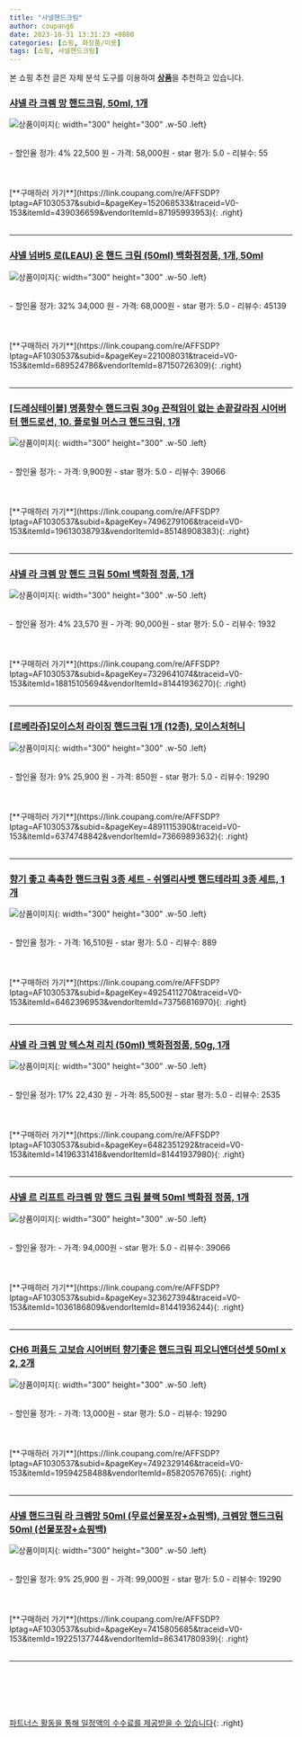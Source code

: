 ```yaml
---
title: "샤넬핸드크림"
author: coupang6
date: 2023-10-31 13:31:23 +0800
categories: [쇼핑, 화장품/미용]
tags: [쇼핑, 샤넬핸드크림]
---
```


본 쇼핑 추천 글은 자체 분석 도구를 이용하여 [**상품**](https://link.coupang.com/a/bao1ui)을 추천하고 있습니다.

### [샤넬 라 크렘 망 핸드크림, 50ml, 1개](https://link.coupang.com/re/AFFSDP?lptag=AF1030537&subid=&pageKey=152068533&traceid=V0-153&itemId=439036659&vendorItemId=87195993953)

![상품이미지](https://thumbnail10.coupangcdn.com/thumbnails/remote/230x230ex/image/vendor_inventory/5c93/1c9fce86f1ccf7ecf77fb9e43382dbe6b7bf389e8609971ed6848dbd40fd.jpg){: width="300" height="300" .w-50 .left}


<br>
- 할인율 정가: 4%  22,500   원
- 가격: 58,000원
- star 평가: 5.0
- 리뷰수: 55
<br>
<br>
<br>
<br>
[**구매하러 가기**](https://link.coupang.com/re/AFFSDP?lptag=AF1030537&subid=&pageKey=152068533&traceid=V0-153&itemId=439036659&vendorItemId=87195993953){: .right}
<br>
<br>

---

### [샤넬 넘버5 로(LEAU) 온 핸드 크림 (50ml) 백화점정품, 1개, 50ml](https://link.coupang.com/re/AFFSDP?lptag=AF1030537&subid=&pageKey=221008031&traceid=V0-153&itemId=689524786&vendorItemId=87150726309)

![상품이미지](https://thumbnail8.coupangcdn.com/thumbnails/remote/230x230ex/image/vendor_inventory/a5d2/c0f1f07da1e819c91901b0721a62522668b56f81c8922cd5270868b6d348.jpg){: width="300" height="300" .w-50 .left}


<br>
- 할인율 정가: 32%  34,000   원
- 가격: 68,000원
- star 평가: 5.0
- 리뷰수: 45139
<br>
<br>
<br>
<br>
[**구매하러 가기**](https://link.coupang.com/re/AFFSDP?lptag=AF1030537&subid=&pageKey=221008031&traceid=V0-153&itemId=689524786&vendorItemId=87150726309){: .right}
<br>
<br>

---

### [[드레싱테이블] 명품향수 핸드크림 30g 끈적임이 없는 손끝갈라짐 시어버터 핸드로션, 10. 플로럴 머스크 핸드크림, 1개](https://link.coupang.com/re/AFFSDP?lptag=AF1030537&subid=&pageKey=7496279106&traceid=V0-153&itemId=19613038793&vendorItemId=85148908383)

![상품이미지](https://thumbnail9.coupangcdn.com/thumbnails/remote/230x230ex/image/vendor_inventory/8c67/9097c2b7c491ee3ce68f868f35cf8fdbdd5372be1209c5529fdfbfb3df01.jpeg){: width="300" height="300" .w-50 .left}


<br>
- 할인율 정가: 
- 가격: 9,900원
- star 평가: 5.0
- 리뷰수: 39066
<br>
<br>
<br>
<br>
[**구매하러 가기**](https://link.coupang.com/re/AFFSDP?lptag=AF1030537&subid=&pageKey=7496279106&traceid=V0-153&itemId=19613038793&vendorItemId=85148908383){: .right}
<br>
<br>

---

### [샤넬 라 크렘 망 핸드 크림 50ml 백화점 정품, 1개](https://link.coupang.com/re/AFFSDP?lptag=AF1030537&subid=&pageKey=7329641074&traceid=V0-153&itemId=18815105694&vendorItemId=81441936270)

![상품이미지](https://thumbnail10.coupangcdn.com/thumbnails/remote/230x230ex/image/vendor_inventory/089c/542581a021ba3787c45b7d87ce066e24855cffe3d1f8b1436e997581da3a.jpg){: width="300" height="300" .w-50 .left}


<br>
- 할인율 정가: 4%  23,570   원
- 가격: 90,000원
- star 평가: 5.0
- 리뷰수: 1932
<br>
<br>
<br>
<br>
[**구매하러 가기**](https://link.coupang.com/re/AFFSDP?lptag=AF1030537&subid=&pageKey=7329641074&traceid=V0-153&itemId=18815105694&vendorItemId=81441936270){: .right}
<br>
<br>

---

### [[르베라쥬]모이스처 라이징 핸드크림 1개 (12종), 모이스처허니](https://link.coupang.com/re/AFFSDP?lptag=AF1030537&subid=&pageKey=4891115390&traceid=V0-153&itemId=6374748842&vendorItemId=73669893632)

![상품이미지](https://thumbnail6.coupangcdn.com/thumbnails/remote/230x230ex/image/vendor_inventory/6d52/21e1b1bc79c33121fb97f70ad8e45bbc697d2be518d3de38ebe210157613.jpeg){: width="300" height="300" .w-50 .left}


<br>
- 할인율 정가: 9%  25,900   원
- 가격: 850원
- star 평가: 5.0
- 리뷰수: 19290
<br>
<br>
<br>
<br>
[**구매하러 가기**](https://link.coupang.com/re/AFFSDP?lptag=AF1030537&subid=&pageKey=4891115390&traceid=V0-153&itemId=6374748842&vendorItemId=73669893632){: .right}
<br>
<br>

---

### [향기 좋고 촉촉한 핸드크림 3종 세트 - 쉬엘리사벳 핸드테라피 3종 세트, 1개](https://link.coupang.com/re/AFFSDP?lptag=AF1030537&subid=&pageKey=4925411270&traceid=V0-153&itemId=6462396953&vendorItemId=73756816970)

![상품이미지](https://thumbnail6.coupangcdn.com/thumbnails/remote/230x230ex/image/vendor_inventory/11f4/eae7f7f4726269c938b10bff27b55c7fe1bed111c07bf27d6275de9d554e.jpg){: width="300" height="300" .w-50 .left}


<br>
- 할인율 정가: 
- 가격: 16,510원
- star 평가: 5.0
- 리뷰수: 889
<br>
<br>
<br>
<br>
[**구매하러 가기**](https://link.coupang.com/re/AFFSDP?lptag=AF1030537&subid=&pageKey=4925411270&traceid=V0-153&itemId=6462396953&vendorItemId=73756816970){: .right}
<br>
<br>

---

### [샤넬 라 크렘 망 텍스쳐 리치 (50ml) 백화점정품, 50g, 1개](https://link.coupang.com/re/AFFSDP?lptag=AF1030537&subid=&pageKey=6482351292&traceid=V0-153&itemId=14196331418&vendorItemId=81441937980)

![상품이미지](https://thumbnail10.coupangcdn.com/thumbnails/remote/230x230ex/image/vendor_inventory/47c8/fe0cb6ba25053e5fe2e8fdfd74828da0bc8fc8ee4e376b92b3f0a94ee0bf.jpg){: width="300" height="300" .w-50 .left}


<br>
- 할인율 정가: 17%  22,430   원
- 가격: 85,500원
- star 평가: 5.0
- 리뷰수: 2535
<br>
<br>
<br>
<br>
[**구매하러 가기**](https://link.coupang.com/re/AFFSDP?lptag=AF1030537&subid=&pageKey=6482351292&traceid=V0-153&itemId=14196331418&vendorItemId=81441937980){: .right}
<br>
<br>

---

### [샤넬 르 리프트 라크렘 망 핸드 크림 블랙 50ml 백화점 정품, 1개](https://link.coupang.com/re/AFFSDP?lptag=AF1030537&subid=&pageKey=323627394&traceid=V0-153&itemId=1036186809&vendorItemId=81441936244)

![상품이미지](https://thumbnail9.coupangcdn.com/thumbnails/remote/230x230ex/image/vendor_inventory/352f/f6546f5647c2b4b9fa3bdb9557351e87bfe92ceaecf017b540857dd099d2.jpg){: width="300" height="300" .w-50 .left}


<br>
- 할인율 정가: 
- 가격: 94,000원
- star 평가: 5.0
- 리뷰수: 39066
<br>
<br>
<br>
<br>
[**구매하러 가기**](https://link.coupang.com/re/AFFSDP?lptag=AF1030537&subid=&pageKey=323627394&traceid=V0-153&itemId=1036186809&vendorItemId=81441936244){: .right}
<br>
<br>

---

### [CH6 퍼퓸드 고보습 시어버터 향기좋은 핸드크림 피오니앤더선셋 50ml x 2, 2개](https://link.coupang.com/re/AFFSDP?lptag=AF1030537&subid=&pageKey=7492329146&traceid=V0-153&itemId=19594258488&vendorItemId=85820576765)

![상품이미지](https://thumbnail7.coupangcdn.com/thumbnails/remote/230x230ex/image/vendor_inventory/ef99/b6d04c43fc44eee0e871d60f984f3060159f8210e86af262ed7b5327e7a6.jpg){: width="300" height="300" .w-50 .left}


<br>
- 할인율 정가: 
- 가격: 13,000원
- star 평가: 5.0
- 리뷰수: 19290
<br>
<br>
<br>
<br>
[**구매하러 가기**](https://link.coupang.com/re/AFFSDP?lptag=AF1030537&subid=&pageKey=7492329146&traceid=V0-153&itemId=19594258488&vendorItemId=85820576765){: .right}
<br>
<br>

---

### [샤넬 핸드크림 라 크렘망 50ml (무료선물포장+쇼핑백), 크렘망 핸드크림 50ml (선물포장+쇼핑백)](https://link.coupang.com/re/AFFSDP?lptag=AF1030537&subid=&pageKey=7415805685&traceid=V0-153&itemId=19225137744&vendorItemId=86341780939)

![상품이미지](https://thumbnail9.coupangcdn.com/thumbnails/remote/230x230ex/image/vendor_inventory/023d/4bc2f8c7c9888401596555b18c8916f13817ea1be7d288ffc46de7b64add.jpg){: width="300" height="300" .w-50 .left}


<br>
- 할인율 정가: 9%  25,900   원
- 가격: 99,000원
- star 평가: 5.0
- 리뷰수: 19290
<br>
<br>
<br>
<br>
[**구매하러 가기**](https://link.coupang.com/re/AFFSDP?lptag=AF1030537&subid=&pageKey=7415805685&traceid=V0-153&itemId=19225137744&vendorItemId=86341780939){: .right}
<br>
<br>

---
<br><br><br><br><br> [파트너스 활동을 통해 일정액의 수수료를 제공받을 수 있습니다](https://link.coupang.com/a/bao1ui){: .right}